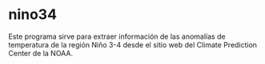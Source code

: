# nino34
Este programa sirve para extraer información de las anomalías de temperatura de la región Niño 3-4 desde el sitio web del Climate Prediction Center de la NOAA.
